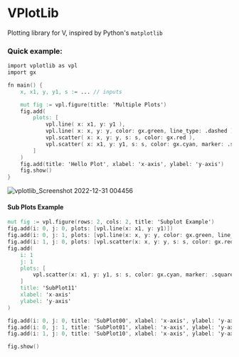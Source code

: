 # VPlotLib

Plotting library for V, inspired by Python's `matplotlib`

### Quick example:

```v
import vplotlib as vpl
import gx

fn main() {
	x, x1, y, y1, s := ... // inputs

	mut fig := vpl.figure(title: 'Multiple Plots')
	fig.add(
		plots: [
			vpl.line( x: x1, y: y1 ),
			vpl.line( x: x, y: y, color: gx.green, line_type: .dashed ),
			vpl.scatter( x: x, y: y, s: s, color: gx.red ),
			vpl.scatter( x: x1, y: y1, s: s, color: gx.cyan, marker: .square ),
		]
	)
	fig.add(title: 'Hello Plot', xlabel: 'x-axis', ylabel: 'y-axis')
	fig.show()
}
```

![vplotlib_Screenshot 2022-12-31 004456](https://user-images.githubusercontent.com/34854740/210175649-f5a709b4-12cb-4fe9-ae69-aa9678611124.png)


#### Sub Plots Example

```v
mut fig := vpl.figure(rows: 2, cols: 2, title: 'Subplot Example')
fig.add(i: 0, j: 0, plots: [vpl.line(x: x1, y: y1)])
fig.add(i: 0, j: 1, plots: [vpl.line(x: x, y: y, color: gx.green, line_type: .dashed)])
fig.add(i: 1, j: 0, plots: [vpl.scatter(x: x, y: y, s: s, color: gx.red)])
fig.add(
	i: 1
	j: 1
	plots: [
		vpl.scatter(x: x1, y: y1, s: s, color: gx.cyan, marker: .square),
	]
	title: 'SubPlot11'
	xlabel: 'x-axis'
	ylabel: 'y-axis'
)

fig.add(i: 0, j: 0, title: 'SubPlot00', xlabel: 'x-axis', ylabel: 'y-axis')
fig.add(i: 0, j: 1, title: 'SubPlot01', xlabel: 'x-axis', ylabel: 'y-axis')
fig.add(i: 1, j: 0, title: 'SubPlot10', xlabel: 'x-axis', ylabel: 'y-axis')

fig.show()
```